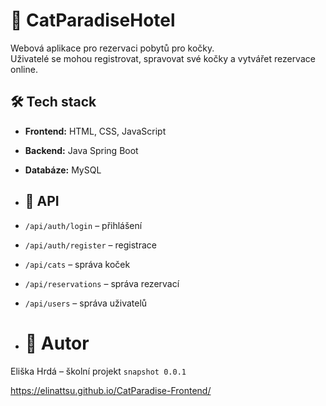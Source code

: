 # 🐾 CatParadiseHotel

Webová aplikace pro rezervaci pobytů pro kočky.  
Uživatelé se mohou registrovat, spravovat své kočky a vytvářet rezervace online.

## 🛠 Tech stack
- **Frontend:** HTML, CSS, JavaScript
- **Backend:** Java Spring Boot
- **Databáze:** MySQL

- ## 🔗 API
- `/api/auth/login` – přihlášení
- `/api/auth/register` – registrace
- `/api/cats` – správa koček
- `/api/reservations` – správa rezervací
- `/api/users` – správa uživatelů

- # 👤 Autor
Eliška Hrdá – školní projekt `snapshot 0.0.1`

https://elinattsu.github.io/CatParadise-Frontend/
